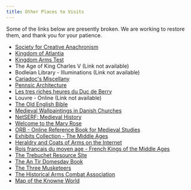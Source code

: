 ```yaml
---
title: Other Places to Visits
---
```


Some of the links below are presently broken. We are working to restore them, and thank you for your patience.

* [Society for Creative Anachronism](https://www.sca.org)
* [Kingdom of Atlantia](https://atlantia.sca.org/)
* [Kingdom Arms Test](http://www.hevanet.com/russell/kingtest.html)
* The Age of King Charles V <!-- (https://www.bnf.fr/enluminures/aaccueil.htm) --> (Link not available)
* Bodleian Library - Illuminations <!-- (https://rsl.ox.ac.uk/imacat.html) --> (Link not available)
* [Cariadoc's Miscellany](https://www.pbm.com/~lindahl/cariadoc/miscellany.html)
* [Pennsic Architecture](http://wishford.ois.uri.edu/wishford/w-arch.htm)
* [Les tres riches heures du Duc de Berry](https://sunsite.unc.edu/wm/rh/)
* Louvre - Online <!-- https://watt.emf.net/louvre/) --> (Link not available)
* [The Old English Bible](https://davinci.marc.gatech.edu/catholic/scriptures/saxon-bible.html)
* [Medieval Wallpaintings in Danish Churches](https://kalk.historie.ku.dk/english/default.htm)
* [NetSERF: Medieval History](https://www.cua.edu/www/hist/netserf/history.htm)
* [Welcome to the Mary Rose](https://www.maryrose.org/)
* [ORB - Online Reference Book for Medieval Studies](https://orb.rhodes.edu/)
* [Exhibits Collection - The Middle Ages](https://www.learner.org/exhibits/middleages/)
* [Heraldry and Coats of Arms on the Internet](https://digiserve.com/heraldry/)
* [Rois francais du moyen age - French Kings of the Middle Ages](https://globegate.utm.edu/french/globegate_mirror/roisma.html)
* [The Trebuchet Resource Site](https://www.trebuchet.com/)
* [The An Tir Domesday Book](https://www.lydia.org/doomsday/)
* [The Three Musketeers](https://members.xoom.com/Glyndower/musketeer/)
* [The Historical Arms Combat Association](https://www.thehaca.com/)
* [Map of the Knowne World](https://www.goodnet.com/~wendel/map_tkw.htm)
